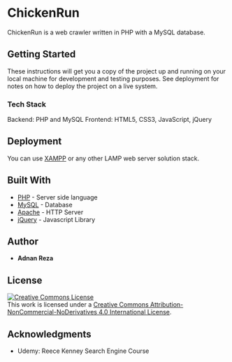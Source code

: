 # ChickenRun
ChickenRun is a web crawler written in PHP with a MySQL database.

## Getting Started

These instructions will get you a copy of the project up and running on your local machine for development and testing purposes. See deployment for notes on how to deploy the project on a live system.

### Tech Stack

Backend: PHP and MySQL
Frontend: HTML5, CSS3, JavaScript, jQuery

## Deployment

You can use [XAMPP](https://www.apachefriends.org/index.html) or any other LAMP web server solution stack.

## Built With

* [PHP](https://www.php.net/manual/en/migration70.new-features.php) - Server side language
* [MySQL](https://www.mysql.com/) - Database
* [Apache](https://httpd.apache.org/) - HTTP Server
* [jQuery](https://jquery.com/) - Javascript Library

## Author

* **Adnan Reza**

## License

<a rel="license" href="http://creativecommons.org/licenses/by-nc-nd/4.0/"><img alt="Creative Commons License" style="border-width:0" src="https://i.creativecommons.org/l/by-nc-nd/4.0/88x31.png" /></a><br />This work is licensed under a <a rel="license" href="http://creativecommons.org/licenses/by-nc-nd/4.0/">Creative Commons Attribution-NonCommercial-NoDerivatives 4.0 International License</a>.

## Acknowledgments

* Udemy: Reece Kenney Search Engine Course
